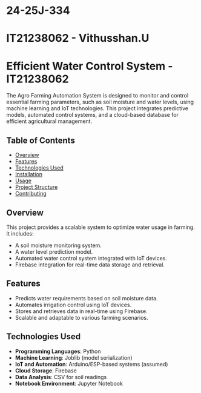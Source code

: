 # 24-25J-334
# IT21238062 - Vithusshan.U
# Efficient Water Control System - IT21238062

The Agro Farming Automation System is designed to monitor and control essential farming parameters, such as soil moisture and water levels, using machine learning and IoT technologies. This project integrates predictive models, automated control systems, and a cloud-based database for efficient agricultural management.

## Table of Contents

- [Overview](#overview)
- [Features](#features)
- [Technologies Used](#technologies-used)
- [Installation](#installation)
- [Usage](#usage)
- [Project Structure](#project-structure)
- [Contributing](#contributing)

## Overview

This project provides a scalable system to optimize water usage in farming. It includes:
- A soil moisture monitoring system.
- A water level prediction model.
- Automated water control system integrated with IoT devices.
- Firebase integration for real-time data storage and retrieval.

## Features

- Predicts water requirements based on soil moisture data.
- Automates irrigation control using IoT devices.
- Stores and retrieves data in real-time using Firebase.
- Scalable and adaptable to various farming scenarios.

## Technologies Used

- **Programming Languages**: Python
- **Machine Learning**: Joblib (model serialization)
- **IoT and Automation**: Arduino/ESP-based systems (assumed)
- **Cloud Storage**: Firebase
- **Data Analysis**: CSV for soil readings
- **Notebook Environment**: Jupyter Notebook

